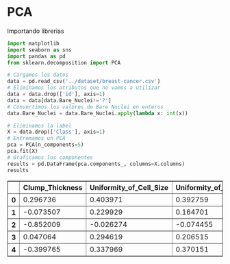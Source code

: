 
# PCA

Importando librerias


```python
import matplotlib
import seaborn as sns
import pandas as pd
from sklearn.decomposition import PCA
```


```python
# Cargamos los datos
data = pd.read_csv('../dataset/breast-cancer.csv')
# Eliminamos los atributos que no vamos a utilizar
data = data.drop(['id'], axis=1)
data = data[data.Bare_Nuclei!='?']
# Convertimos los valores de Bare Nuclei en enteros
data.Bare_Nuclei = data.Bare_Nuclei.apply(lambda x: int(x))
```


```python
# Eliminamos la label
X = data.drop(['Class'], axis=1)
# Entremamos un PCA
pca = PCA(n_components=5)
pca.fit(X)
# Graficamos los componentes
results = pd.DataFrame(pca.components_, columns=X.columns)
results
```




<div>
<style scoped>
    .dataframe tbody tr th:only-of-type {
        vertical-align: middle;
    }

    .dataframe tbody tr th {
        vertical-align: top;
    }

    .dataframe thead th {
        text-align: right;
    }
</style>
<table border="1" class="dataframe">
  <thead>
    <tr style="text-align: right;">
      <th></th>
      <th>Clump_Thickness</th>
      <th>Uniformity_of_Cell_Size</th>
      <th>Uniformity_of_Cell_Shape</th>
      <th>Marginal_Adhesion</th>
      <th>Single_Epithelial_Cell_Size</th>
      <th>Bare_Nuclei</th>
      <th>Bland_Chromatin</th>
      <th>Normal_Nucleoli</th>
      <th>Mitoses</th>
    </tr>
  </thead>
  <tbody>
    <tr>
      <th>0</th>
      <td>0.296736</td>
      <td>0.403971</td>
      <td>0.392759</td>
      <td>0.331202</td>
      <td>0.249740</td>
      <td>0.442613</td>
      <td>0.292078</td>
      <td>0.354536</td>
      <td>0.124576</td>
    </tr>
    <tr>
      <th>1</th>
      <td>-0.073507</td>
      <td>0.229929</td>
      <td>0.164701</td>
      <td>-0.098198</td>
      <td>0.200215</td>
      <td>-0.780570</td>
      <td>0.008480</td>
      <td>0.469195</td>
      <td>0.188069</td>
    </tr>
    <tr>
      <th>2</th>
      <td>-0.852009</td>
      <td>-0.026274</td>
      <td>-0.074455</td>
      <td>0.473858</td>
      <td>0.031656</td>
      <td>0.093418</td>
      <td>0.122412</td>
      <td>0.133724</td>
      <td>0.026631</td>
    </tr>
    <tr>
      <th>3</th>
      <td>0.047064</td>
      <td>0.294619</td>
      <td>0.206515</td>
      <td>0.394199</td>
      <td>0.188823</td>
      <td>-0.294384</td>
      <td>-0.041223</td>
      <td>-0.753949</td>
      <td>0.143139</td>
    </tr>
    <tr>
      <th>4</th>
      <td>-0.399765</td>
      <td>0.337969</td>
      <td>0.370151</td>
      <td>-0.642499</td>
      <td>0.195054</td>
      <td>0.168674</td>
      <td>0.092590</td>
      <td>-0.196890</td>
      <td>-0.249623</td>
    </tr>
  </tbody>
</table>
</div>



